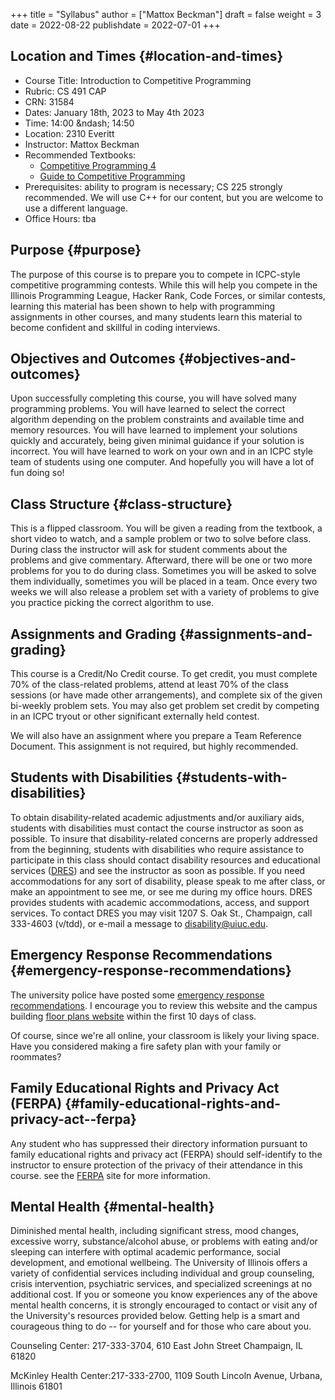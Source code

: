 +++
title = "Syllabus"
author = ["Mattox Beckman"]
draft = false
weight = 3
date = 2022-08-22
publishdate = 2022-07-01
+++

## Location and Times {#location-and-times}

-   Course Title: Introduction to Competitive Programming
-   Rubric: CS 491 CAP
-   CRN: 31584
-   Dates: January 18th, 2023 to May 4th 2023
-   Time: 14:00 &amp;ndash; 14:50
-   Location: 2310 Everitt
-   Instructor: Mattox Beckman
-   Recommended Textbooks:
    -   [Competitive Programming 4](https://cpbook.org)
    -   [Guide to Competitive Programming](https://link.springer.com/book/10.1007/978-3-319-72547-5)
-   Prerequisites: ability to program is necessary; CS 225 strongly recommended.  We will use C++ for our content, but you are welcome to use
    a different language.
-   Office Hours: tba


## Purpose {#purpose}

The purpose of this course is to prepare you to compete in ICPC-style competitive programming contests.  While this will help
you compete in the Illinois Programming League, Hacker Rank, Code Forces, or similar contests, learning this material has been shown
to help with programming assignments in other courses, and many students learn this material to become confident and skillful in coding
interviews.


## Objectives and Outcomes {#objectives-and-outcomes}

Upon successfully completing this course, you will have solved many programming problems.  You will have learned to select the correct
algorithm depending on the problem constraints and available time and memory resources.  You will have learned to implement your
solutions quickly and accurately, being given minimal guidance if your solution is incorrect.  You will have learned to work on your own
and in an ICPC style team of students using one computer.  And hopefully you will have a lot of fun doing so!


## Class Structure {#class-structure}

This is a flipped classroom.  You will be given a reading from the textbook, a short video to watch, and a sample problem or two to solve before class.
During class the instructor will ask for student comments about the problems and give commentary.   Afterward, there will be one or two more problems
for you to do during class.  Sometimes you will be asked to solve them individually, sometimes you will be placed in a team.  Once every two weeks we
will also release a problem set with a variety of problems to give you practice picking the correct algorithm to use.


## Assignments and Grading {#assignments-and-grading}

This course is a Credit/No Credit course.  To get credit, you must complete 70% of the class-related problems, attend at least 70% of
the class sessions (or have made other arrangements), and complete six of the given bi-weekly
problem sets.  You may also get problem set credit by competing in an ICPC tryout or other significant externally held contest.

We will also have an assignment where you prepare a Team Reference Document.  This assignment is not required, but highly recommended.


## Students with Disabilities {#students-with-disabilities}

To obtain disability-related academic adjustments and/or auxiliary aids,
students with disabilities must contact the course instructor as soon as
possible. To insure that disability-related concerns are properly
addressed from the beginning, students with disabilities who require
assistance to participate in this class should contact disability
resources and educational services
([DRES](https://www.disability.illinois.edu/)) and see the instructor
as soon as possible. If you need accommodations for any sort of
disability, please speak to me after class, or make an appointment to
see me, or see me during my office hours. DRES provides students with
academic accommodations, access, and support services. To contact DRES
you may visit 1207 S. Oak St., Champaign, call 333-4603 (v/tdd), or
e-mail a message to [disability@uiuc.edu](mailto:disability@uiuc.edu).


## Emergency Response Recommendations {#emergency-response-recommendations}

The university police have posted some [emergency response recommendations](http://police.illinois.edu/emergency/). I
encourage you to review this website and the campus building
[floor plans website](http://police.illinois.edu/emergency-preparedness/building-emergency-action-plans/)
within the first 10 days of class.

Of course, since we're all online, your classroom is likely your living space.  Have you considered making
a fire safety plan with your family or roommates?


## Family Educational Rights and Privacy Act (FERPA) {#family-educational-rights-and-privacy-act--ferpa}

Any student who has suppressed their directory information pursuant to family
educational rights and privacy act (FERPA) should self-identify to the
instructor to ensure protection of the privacy of their attendance in this
course. see the [FERPA](http://registrar.illinois.edu/ferpa) site for more information.


## Mental Health {#mental-health}

Diminished mental health, including significant stress, mood changes, excessive
worry, substance/alcohol abuse, or problems with eating and/or sleeping can
interfere with optimal academic performance, social development, and emotional
wellbeing. The University of Illinois offers a variety of confidential services
including individual and group counseling, crisis intervention, psychiatric
services, and specialized screenings at no additional cost. If you or someone
you know experiences any of the above mental health concerns, it is strongly
encouraged to contact or visit any of the University's resources provided below.
Getting help is a smart and courageous thing to do -- for yourself and for those
who care about you.

Counseling Center: 217-333-3704, 610 East John Street Champaign, IL 61820

McKinley Health Center:217-333-2700, 1109 South Lincoln Avenue, Urbana, Illinois 61801
